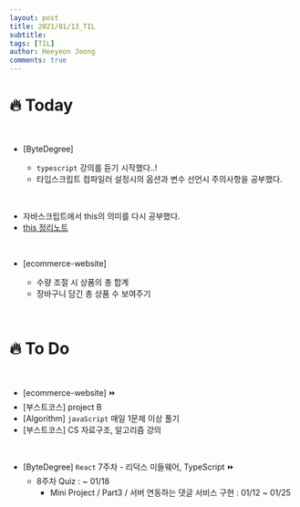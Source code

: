 ```yaml
---
layout: post
title: 2021/01/13_TIL
subtitle:
tags: [TIL]
author: Heeyeon Jeong
comments: true
---
```


# 🔥 Today

<br>

- [ByteDegree]

  - `typescript` 강의를 듣기 시작했다..!
  - 타입스크립트 컴파일러 설정시의 옵션과 변수 선언시 주의사항을 공부했다.

<br>

- 자바스크립트에서 this의 의미를 다시 공부했다.
- [this 정리노트](https://heeyeonjeong.tistory.com/81)

<br>

- [ecommerce-website]

  - 수량 조절 시 상품의 총 합계
  - 장바구니 담긴 총 상품 수 보여주기

<br>

# 🔥 To Do

<br>

- [ecommerce-website] ⏩
- [부스트코스] project B
- [Algorithm] `javaScript` 매일 1문제 이상 풀기
- [부스트코스] CS 자료구조, 알고리즘 강의

<br>

- [ByteDegree] `React` 7주차 - 리덕스 미들웨어, TypeScript ⏩
  - 8주차 Quiz : ~ 01/18
    - Mini Project / Part3 / 서버 연동하는 댓글 서비스 구현 : 01/12 ~ 01/25
